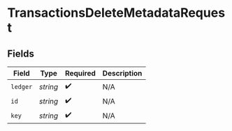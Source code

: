 # TransactionsDeleteMetadataRequest


## Fields

| Field              | Type               | Required           | Description        |
| ------------------ | ------------------ | ------------------ | ------------------ |
| `ledger`           | *string*           | :heavy_check_mark: | N/A                |
| `id`               | *string*           | :heavy_check_mark: | N/A                |
| `key`              | *string*           | :heavy_check_mark: | N/A                |